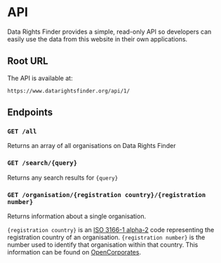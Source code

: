 # API

Data Rights Finder provides a simple, read-only API so developers can easily use the data from this website in their own applications.

## Root URL

The API is available at:

```
https://www.datarightsfinder.org/api/1/
```

## Endpoints

### `GET /all`

Returns an array of all organisations on Data Rights Finder

### `GET /search/{query}`

Returns any search results for `{query}`

### `GET /organisation/{registration country}/{registration number}`

Returns information about a single organisation.

`{registration country}` is an [ISO 3166-1 alpha-2](https://en.wikipedia.org/wiki/ISO_3166-1_alpha-2) code representing the registration country of an organisation. `{registration number}` is the number used to identify that organisation within that country. This information can be found on [OpenCorporates](https://opencorporates.com).
